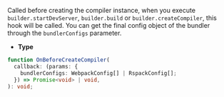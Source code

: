 Called before creating the compiler instance, when you execute `builder.startDevServer`, `builder.build` or `builder.createCompiler`, this hook will be called. You can get the final config object of the bundler through the `bundlerConfigs` parameter.

- **Type**

```ts
function OnBeforeCreateCompiler(
  callback: (params: {
    bundlerConfigs: WebpackConfig[] | RspackConfig[];
  }) => Promise<void> | void,
): void;
```
